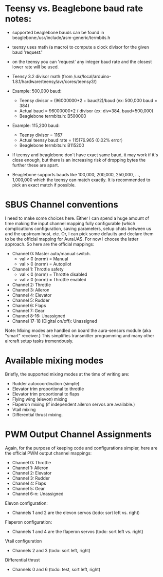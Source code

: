 # Teensy vs. Beaglebone baud rate notes:

* supported beaglebone bauds can be found in
  beaglebone:/usr/include/asm-generic/termbits.h

* teensy uses math (a macro) to compute a clock divisor for the given
  baud 'request.'

* on the teensy you can 'request' any integer baud rate and the
  closest lower rate will be used.

* Teensy 3.2 divisor math (from
  /usr/local/arduino-1.8.1/hardware/teensy/avr/cores/teensy3/)

* Example: 500,000 baud:
  - Teensy divisor = (96000000*2 + baud/2)/baud (ex: 500,000 baud = 384)
  - Actual baud = 96000000*2 / divisor (ex: div=384, baud=500,000)
  - Beaglebone termbits.h: B500000
  
* Example: 115,200 baud:
  - Teensy divisor = 1167
  - Actual teensy baud rate = 115176.965  (0.02% error)
  - Beaglebone termbits.h: B115200

* If teensy and beaglebone don't have exact same baud, it may work if
  it's close enough, but there is an increasing risk of dropping
  bytes the further these are apart.

* Beaglebone supports bauds like 100,000, 200,000, 250,000, ...,
  1,000,000 which the teensy can match exactly.  It is recommended to
  pick an exact match if possible.


# SBUS Channel conventions

I need to make some choices here.  Either I can spend a huge amount of
time making the input channel mapping fully configurable (which
complications configuration, saving parameters, setup chats between us
and the upstream host, etc.  Or, I can pick some defaults and declare
them to be the official mapping for AuraUAS.  For now I choose the
latter approach.  So here are the official mappings:

* Channel 0: Master auto/manual switch.
  - val < 0 (norm) = Manual
  - val > 0 (norm) = Autopilot
* Channel 1: Throttle safety
  - val < 0 (norm) = Throttle disabled
  - val > 0 (norm) = Throttle enabled
* Channel 2: Throttle
* Channel 3: Aileron
* Channel 4: Elevator
* Channel 5: Rudder
* Channel 6: Flaps
* Channel 7: Gear
* Channel 8-16: Unassigned
* Channel 17-18 (Digital on/off): Unassigned

Note: Mixing modes are handled on board the aura-sensors module (aka
"smart" receiver.)  This simplifies transmitter programming and many
other aircraft setup tasks tremendously.


# Available mixing modes

Briefly, the supported mixing modes at the time of writing are:

* Rudder autocoordination (simple)
* Elevator trim proportional to throttle
* Elevator trim proportional to flaps
* Flying wing (elevon) mixing
* Flaperon mixing (if independent aileron servos are available.)
* Vtail mixing
* Differential thrust mixing.


# PWM Output Channel Assignments

Again, for the purpose of keeping code and configurations simpler, here
are the official PWM output channel mappings:

* Channel 0: Throttle
* Channel 1: Aileron
* Channel 2: Elevator
* Channel 3: Rudder
* Channel 4: Flaps
* Channel 5: Gear
* Channel 6-n: Unassigned

Elevon configuration:

* Channels 1 and 2 are the elevon servos (todo: sort left vs. right)

Flaperon configuration:

* Channels 1 and 4 are the flaperon servos (todo: sort left vs. right)

Vtail configuration

* Channels 2 and 3 (todo: sort left, right)

Differential thrust

* Channels 0 and 6 (todo: test, sort left, right)